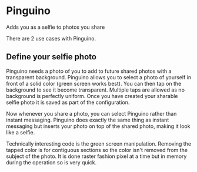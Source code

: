 # Pinguino
Adds you as a selfie to photos you share

There are 2 use cases with Pinguino.

## Define your selfie photo
Pinguino needs a photo of you to add to future shared photos with a transparent background.  Pinguino allows you to select a photo of yourself in front of a solid color (green screen works best).  You can then tap on the background to see it become transparent.  Multiple taps are allowed as no background is perfectly uniform.  Once you have created your sharable selfie photo it is saved as part of the configuration.

Now whenever you share a photo, you can select Pinguino rather than instant messaging.  Pinguino does exactly the same thing as instant messaging but inserts your photo on top of the shared photo, making it look like a selfie.

Technically interesting code is the green screen manipulation.  Removing the tapped color is for contiguous sections so the color isn't removed from the subject of the photo.  It is done raster fashion pixel at a time but in memory during the operation so is very quick.
